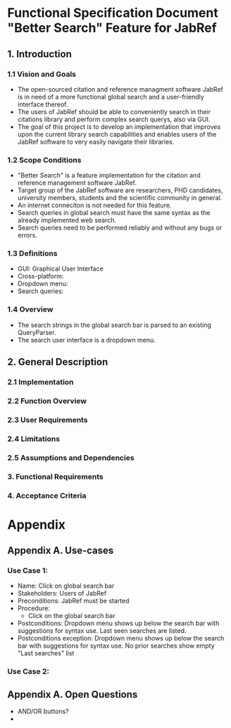 # Functional Specification Document "Better Search" Feature for JabRef

## 1. Introduction

### 1.1 Vision and Goals
<!-- Beschreibt den Zweck und den Leserkreis der Spezifikation. -->
- The open-sourced citation and reference managment software JabRef is in need of a more functional global search and a user-friendly interface thereof.
- The users of JabRef should be able to conveniently search in their citations library and perform complex search querys, also via GUI.
- The goal of this project is to develop an implementation that improves upon the current library search capabilities and enables users of the JabRef software to very easily navigate their libraries. 

### 1.2 Scope Conditions
<!-- Gibt an, wo die Software eingesetzt werden soll und welche wesentlichen Funktionen es haben wird. Wo sinnvoll, sollte auch definiert werden, was die Software nicht leisten wird.
Beschreibt die mit der Software verfolgten Ziele. -->
- "Better Search" is a feature implementation for the citation and reference management software JabRef.
- Target group of the JabRef software are researchers, PHD candidates, university members, students and the scientific community in general.
- An internet conneciton is not needed for this feature.
- Search queries in global search must have the same syntax as the already implemented web search. 
- Search queries need to be performed reliably and without any bugs or errors.


### 1.3 Definitions
<!-- Dokumentiert alle verwendeten Fachbegriffe und Abkürzungen. Alternativ können Sie auch ein separates Glossar nutzen. -->
- GUI: Graphical User Interface
- Cross-platform: 
- Dropdown menu:
- Search queries:


### 1.4 Overview
<!-- Beschreibt, wie der Rest der Spezifikation aufgebaut ist, insbesondere, wie Kapitel 3 strukturiert ist. -->
- The search strings in the global search bar is parsed to an existing QueryParser.
- The search user interface is a dropdown menu.

## 2. General Description

### 2.1 Implementation
<!-- Beschreibt, wie das System in seine Umgebung eingebettet ist und wie die Software mit den umgebenden Komponenten und Systemen zusammenspielt. Dazu werden die Schnittstellen, Kommunikationsprotokolle etc. definiert. -->


### 2.2 Function Overview
<!-- Skizziert die wichtigsten Funktionen -->


### 2.3 User Requirements
<!-- Charakterisiert die Benutzergruppen und die Voraussetzungen die diese jeweils mitbringen (Ausbildung, Know-how, Sprache) -->


### 2.4 Limitations
<!-- Dokumentiert Einschränkungen, die die Freiheit der Entwicklung reduzieren (Basis-Software, Ziel-Hardware, Gesetzliche Grundlagen, ...) -->


### 2.5 Assumptions and Dependencies
<!-- Nennt explizit die Annahmen und externen Voraussetzungen, von denen bei der Spezifikation ausgegangen wurde. -->


### 3. Functional Requirements
<!-- Beschreibt die Anforderung i so genau, dass bei der Verwendung der Spezifikation (im Entwurf usw.) keine Rückfragen dazu notwendig sind.
Identifizieren Sie jede Funktionale Anforderung mit einer Nummer, so dass diese Nachverfolgbar sind. Zusammengehörende Funktionale Anforderungen können durch geeignete Nummerierung angezeigt werden.
Zur Spezifikation der Software sollen Sprachschablonen benutzt werden.
* /F10/ Funktion 1 des Systems
* /F11/ Weitere Detaillierung Funkion 1
* /F20/ Funktion 2 des Systems
Die Funktionalen Anforderungen sollen mithilfe von Use-cases erhoben werden. Die Use-cases sollen in Anhang A detailliert beschrieben werden. -->


### 4. Acceptance Criteria
<!-- Beschreiben Sie hier, wie die Anforderungen bei der Abnahme auf ihre Realisierung überprüft werden können.
Definieren Sie hier mindestens ein Abnahmekriterium
* /A10/ Abnahmekriterium 1
* /A20/ Abnahmekriterium 2 -->
  

# Appendix

## Appendix A. Use-cases
<!-- An dieser Stelle können detaillierte Use-cases angegeben werden
[Diagram](../../slides/images/use-case.png) -->

### Use Case 1:
* Name: Click on global search bar
* Stakeholders: Users of JabRef
* Preconditions: JabRef must be started
* Procedure:
  * Click on the global search bar
* Postconditions: Dropdown menu shows up below the search bar with suggestions for syntax use. Last seen searches are listed.
* Postconditions exception: Dropdown menu shows up below the search bar with suggestions for syntax use. No prior searches show empty "Last searches" list

### Use Case 2:
<!-- * Name: *Name des Use-cases*
* Akteure: *Akteur1, Akteur2, ...*
* Vorbedingungen: *Was muss vor Beginn des Ablaufs gelten*
* Standardablauf
    * Schritt 1
    * Schritt 2
* Nachbedingungen Erfolg: *Was muss nach dem Ende des erfolgreichen Ablaufs gelten*
* Nachbedingung Sonderfall: *Was gilt nach dem Ende, wenn der Ablauf fehlgeschlagen ist* -->

## Appendix A. Open Questions
- AND/OR buttons?
- 